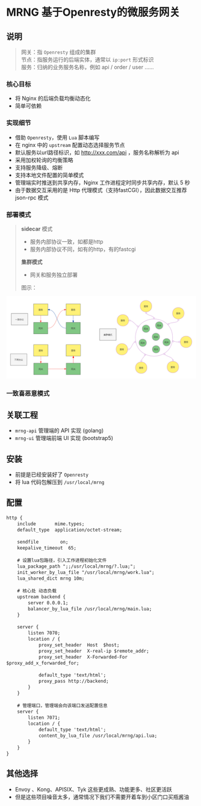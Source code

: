 # MRNG 基于Openresty的微服务网关

## 说明
> 网关：指 `Openresty` 组成的集群  
> 节点：指服务运行的后端实体，通常以 `ip:port` 形式标识   
> 服务：归纳的业务服务名称，例如 api / order / user ......

### 核心目标
+ 将 Nginx 的后端负载均衡动态化
+ 简单可依赖

### 实现细节
+ 借助 `Openresty`，使用 `Lua` 脚本编写  
+ 在 nginx 中的 `upstream` 配置动态选择服务节点
+ 默认服务以url路径标识，如 http://xxx.com/api ，服务名称解析为 api
+ 采用加权轮询的均衡策略
+ 支持服务降级、熔断
+ 支持本地文件配置的简单模式
+ 管理端实时推送到共享内存，Nginx 工作进程定时同步共享内存，默认 5 秒
+ 由于数据交互采用的是 Http 代理模式（支持fastCGI），因此数据交互推荐 json-rpc 模式

### 部署模式
> **sidecar** 模式  
> + 服务内部协议一致，如都是http   
> + 服务内部协议不同，如有的http，有的fastcgi  
> 
> **集群模式**  
> + 网关和服务独立部署  
>   
> 图示：  

![](img.png)

### 一致喜恶意模式

## 关联工程
+ `mrng-api` 管理端的 API 实现 (golang)  
+ `mrng-ui` 管理端前端 UI 实现 (bootstrap5)

## 安装
+ 前提是已经安装好了 `Openresty`
+ 将 lua 代码包解压到 `/usr/local/mrng`

## 配置
```nginx
http {
    include       mime.types;
    default_type  application/octet-stream;

    sendfile        on;
    keepalive_timeout  65;

    # 设置lua包路径，引入工作进程初始化文件
    lua_package_path ";;/usr/local/mrng/?.lua;";
    init_worker_by_lua_file "/usr/local/mrng/work.lua";
    lua_shared_dict mrng 10m;

    # 核心处 动态负载
    upstream backend {
        server 0.0.0.1;
        balancer_by_lua_file /usr/local/mrng/main.lua;
    }

    server {
        listen 7070;
        location / {
            proxy_set_header  Host  $host;
            proxy_set_header  X-real-ip $remote_addr;
            proxy_set_header  X-Forwarded-For $proxy_add_x_forwarded_for;

            default_type 'text/html';
            proxy_pass http://backend;
        }
    }

    # 管理端口，管理端会向该端口发送配置信息
    server {
        listen 7071;
        location / {
            default_type 'text/html';
            content_by_lua_file /usr/local/mrng/api.lua;
        }
    }
}

```

## 其他选择
+ Envoy 、Kong、APISIX、Tyk 这些更成熟、功能更多、社区更活跃  
+ 但是这些项目噪音太多，通常情况下我们不需要开着车到小区门口买瓶酱油